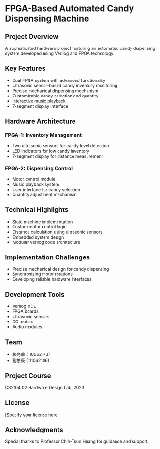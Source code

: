 # FPGA-Based Automated Candy Dispensing Machine

## Project Overview
A sophisticated hardware project featuring an automated candy dispensing system developed using Verilog and FPGA technology.

## Key Features
- Dual FPGA system with advanced functionality
- Ultrasonic sensor-based candy inventory monitoring
- Precise mechanical dispensing mechanism
- Customizable candy selection and quantity
- Interactive music playback
- 7-segment display interface

## Hardware Architecture
### FPGA-1: Inventory Management
- Two ultrasonic sensors for candy level detection
- LED indicators for low candy inventory
- 7-segment display for distance measurement

### FPGA-2: Dispensing Control
- Motor control module
- Music playback system
- User interface for candy selection
- Quantity adjustment mechanism

## Technical Highlights
- State machine implementation
- Custom motor control logic
- Distance calculation using ultrasonic sensors
- Embedded system design
- Modular Verilog code architecture

## Implementation Challenges
- Precise mechanical design for candy dispensing
- Synchronizing motor rotations
- Developing reliable hardware interfaces

## Development Tools
- Verilog HDL
- FPGA boards
- Ultrasonic sensors
- DC motors
- Audio modules

## Team
- 鄭亮瑜 (110062173)
- 劉柏辰 (111062106)

## Project Course
CS2104 02 Hardware Design Lab, 2023

## License
[Specify your license here]

## Acknowledgments
Special thanks to Professor Chih-Tsun Huang for guidance and support.
